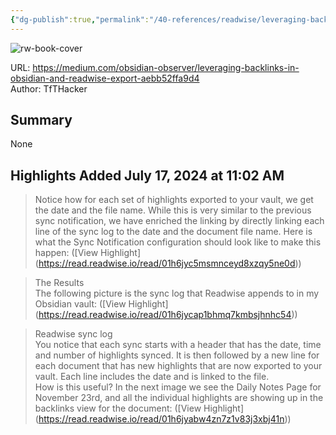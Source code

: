 ```yaml
---
{"dg-publish":true,"permalink":"/40-references/readwise/leveraging-backlinks-in-obsidian-and-readwise-export/","tags":["rw/articles"]}
---
```



![rw-book-cover](https://miro.medium.com/v2/resize:fit:800/0*n8kDQtD_LlS-hVmR.png)

  

URL: <https://medium.com/obsidian-observer/leveraging-backlinks-in-obsidian-and-readwise-export-aebb52ffa9d4>  
Author: TfTHacker

## Summary

None

## Highlights Added July 17, 2024 at 11:02 AM

> Notice how for each set of highlights exported to your vault, we get the date and the file name. While this is very similar to the previous sync notification, we have enriched the linking by directly linking each line of the sync log to the date and the document file name. Here is what the Sync Notification configuration should look like to make this happen: ([View Highlight] (<https://read.readwise.io/read/01h6jyc5msmnceyd8xzqy5ne0d>))

> The Results  
> The following picture is the sync log that Readwise appends to in my Obsidian vault: ([View Highlight] (<https://read.readwise.io/read/01h6jycap1bhmq7kmbsjhnhc54>))

> Readwise sync log  
> You notice that each sync starts with a header that has the date, time and number of highlights synced. It is then followed by a new line for each document that has new highlights that are now exported to your vault. Each line includes the date and is linked to the file.  
> How is this useful? In the next image we see the Daily Notes Page for November 23rd, and all the individual highlights are showing up in the backlinks view for the document: ([View Highlight] (<https://read.readwise.io/read/01h6jyabw4zn7z1v83j3xbj41n>))
